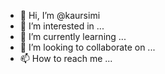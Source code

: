 - 👋 Hi, I’m @kaursimi
- 👀 I’m interested in ...
- 🌱 I’m currently learning ...
- 💞️ I’m looking to collaborate on ...
- 📫 How to reach me ...

<!---
kaursimi/kaursimi is a ✨ special ✨ repository because its `README.md` (this file) appears on your GitHub profile.
You can click the Preview link to take a look at your changes.
--->
